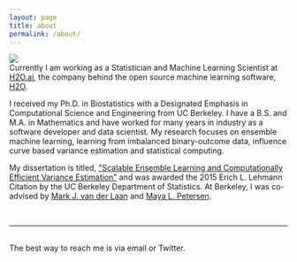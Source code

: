```yaml
---
layout: page
title: about
permalink: /about/
---
```


<img class="col one right" src="/img/prof_pic.jpg">

<br/>
Currently I am working as a Statistician and Machine Learning Scientist at <a href="http://h2o.ai/">H2O.ai</a>, the company behind the open source machine learning software, <a href="https://github.com/h2oai/h2o-3">H2O</a>.

I received my Ph.D. in Biostatistics with a Designated Emphasis in Computational Science and Engineering from UC Berkeley. I have a B.S. and M.A. in Mathematics and have worked for many years in industry as a software developer and data scientist. My research focuses on ensemble machine learning, learning from imbalanced binary-outcome data, influence curve based variance estimation and statistical computing.

My dissertation is titled, <a href="http://www.stat.berkeley.edu/~ledell/papers/ledell-phd-thesis.pdf"> "Scalable Ensemble Learning and Computationally Efficient Variance Estimation"</a> and was awarded the 2015 Erich L. Lehmann Citation by the UC Berkeley Department of Statistics.  At Berkeley, I was co-advised by <a href="http://www.stat.berkeley.edu/~laan/Laan/laan.html">Mark J. van der Laan</a> and <a href="http://www.sph.berkeley.edu/maya-petersen">Maya L. Petersen</a>.

<br/>
<hr/>
<br/>
<span class="contacticon center">
	<a href="mailto:oss@ledell.org"><i class="fa fa-envelope-square"></i></a>
	<a href="https://github.com/ledell" target="_blank"><i class="fa fa-github-square"></i></a>
		<a href="https://stackoverflow.com/users/5451344/erin-ledell" target="_blank"><i class="fa fa-stack-overflow"></i></a>
	<a href="https://twitter.com/ledell" target="_blank"><i class="fa fa-twitter-square"></i></a>
</span>

<div class="col three caption">
	The best way to reach me is via email or Twitter.
</div>


